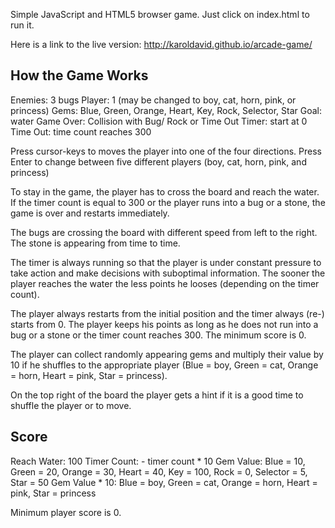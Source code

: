 Simple JavaScript and HTML5 browser game.
Just click on index.html to run it.

Here is a link to the live version:
http://karoldavid.github.io/arcade-game/

How the Game Works
------------------

Enemies: 3 bugs
Player: 1 (may be changed to boy, cat, horn, pink, or princess)
Gems: Blue, Green, Orange, Heart, Key, Rock, Selector, Star
Goal: water
Game Over: Collision with Bug/ Rock or Time Out
Timer: start at 0
Time Out: time count reaches 300

Press cursor-keys to moves the player into one of the four directions.
Press Enter to change between five  different players (boy, cat,
horn, pink, and princess)

To stay in the game, the player has to cross the board and reach the water.
If the timer count is equal to 300 or the player runs into a bug or a stone,
the game is over and restarts immediately.

The bugs are crossing the board with different speed from left to the right.
The stone is appearing from time to time.

The timer is always running so that the player is under constant pressure
to take action and make decisions with suboptimal information. The sooner
the player reaches the water the less points he looses (depending on the
timer count).

The player always restarts from the initial position and the timer always
(re-) starts from 0. The player keeps his points as long as he does not run into
a bug or a stone or the timer count reaches 300. The minimum score is 0.

The player can collect randomly appearing gems and multiply their value by 10
if he shuffles to the appropriate player (Blue = boy, Green = cat,
Orange = horn, Heart = pink, Star = princess).

On the top right of the board the player gets a hint if it is a good time
to shuffle the player or to move.

Score
-----
Reach Water: 100
Timer Count: - timer count * 10
Gem Value: Blue = 10, Green = 20, Orange = 30, Heart = 40, Key = 100,
           Rock = 0, Selector = 5, Star = 50
Gem Value * 10: Blue = boy, Green = cat, Orange = horn,
                Heart = pink, Star = princess

Minimum player score is 0.

